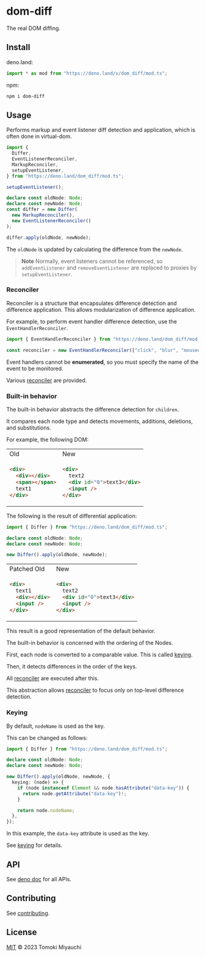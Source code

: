# dom-diff

The real DOM diffing.

## Install

deno.land:

```ts
import * as mod from "https://deno.land/x/dom_diff/mod.ts";
```

npm:

```bash
npm i dom-diff
```

## Usage

Performs markup and event listener diff detection and application, which is often done in virtual-dom.

```ts
import {
  Differ,
  EventListenerReconciler,
  MarkupReconciler,
  setupEventListener,
} from "https://deno.land/dom_diff/mod.ts";

setupEventListener();

declare const oldNode: Node;
declare const newNode: Node;
const differ = new Differ(
  new MarkupReconciler(),
  new EventListenerReconciler()
);

differ.apply(oldNode, newNode);
```

The `oldNode` is updated by calculating the difference from the `newNode`.

> **Note**
> Normally, event listeners cannot be referenced, so `addEventListener` and
> `removeEventListener` are replaced to proxies by `setupEventListener`.

### Reconciler

Reconciler is a structure that encapsulates difference detection and difference application.
This allows modularization of difference application.

For example, to perform event handler difference detection, use the `EventHandlerReconciler`.

```ts
import { EventHandlerReconciler } from "https://deno.land/dom_diff/mod.ts";

const reconciler = new EventHandlerReconciler(["click", "blur", "mouseenter"]);
```

Event handlers cannot be **enumerated**, so you must specify the name of the event to be monitored.

Various [reconciler](docs/reconciler.md) are provided.

### Built-in behavior

The built-in behavior abstracts the difference detection for `children`.

It compares each node type and detects movements, additions, deletions, and substitutions.

For example, the following DOM:

<table>
<tr>
<td> Old </td> <td> New </td>
</tr>
<tr>
<td>

```html
<div>
  <div></div>
  <span></span>
  text1
</div>
```

</td>
<td>

```html
<div>
  text2
  <div id="0">text3</div>
  <input />
</div>
```

</td>
</tr>
</table>

The following is the result of differential application:

```ts
import { Differ } from "https://deno.land/dom_diff/mod.ts";

declare const oldNode: Node;
declare const newNode: Node;

new Differ().apply(oldNode, newNode);
```

<table>
<tr>
<td> Patched Old </td> <td> New </td>
</tr>
<tr>
<td>

```html
<div>
  text1
  <div></div>
  <input />
</div>
```

</td>
<td>

```html
<div>
  text2
  <div id="0">text3</div>
  <input />
</div>
```

</td>
</tr>
</table>

This result is a good representation of the default behavior.

The built-in behavior is concerned with the ordering of the Nodes.

First, each node is converted to a comparable value. This is called [keying](#keying).

Then, it detects differences in the order of the keys.

All [reconciler](#reconciler) are executed after this.

This abstraction allows [reconciler](#reconciler) to focus only on top-level difference detection.

### Keying

By default, `nodeName` is used as the key.

This can be changed as follows:

```ts
import { Differ } from "https://deno.land/dom_diff/mod.ts";

declare const oldNode: Node;
declare const newNode: Node;

new Differ().apply(oldNode, newNode, {
  keying: (node) => {
    if (node instanceof Element && node.hasAttribute("data-key")) {
      return node.getAttribute("data-key")!;
    }

    return node.nodeName;
  },
});
```

In this example, the `data-key` attribute is used as the key.

See [keying](docs/keying.md) for details.

## API

See [deno doc](https://deno.land/x/dom_diff?doc) for all APIs.

## Contributing

See [contributing](CONTRIBUTING.md).

## License

[MIT](LICENSE) © 2023 Tomoki Miyauchi
